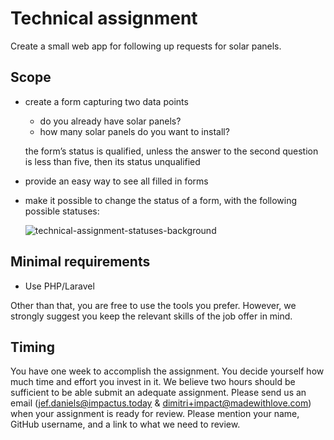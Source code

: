 # Technical assignment

Create a small web app for following up requests for solar panels.

## Scope

- create a form capturing two data points
    - do you already have solar panels?
    - how many solar panels do you want to install?
    
    the form’s status is qualified, unless the answer to the second question is less than five, then its status unqualified
    
- provide an easy way to see all filled in forms
- make it possible to change the status of a form, with the following possible statuses:

  ![technical-assignment-statuses-background](https://github.com/Impactustoday/technical-assignment/assets/636130/ea0d8848-844e-4c2c-9147-e43b08f23d89)

## Minimal requirements

- Use PHP/Laravel

Other than that, you are free to use the tools you prefer. However, we strongly suggest you keep the relevant skills of the job offer in mind.

## Timing

You have one week to accomplish the assignment. You decide yourself how much time and effort you invest in it. We believe two hours should be sufficient to be able submit an adequate assignment. Please send us an email (jef.daniels@impactus.today & dimitri+impact@madewithlove.com) when your assignment is ready for review. Please mention your name, GitHub username, and a link to what we need to review.
